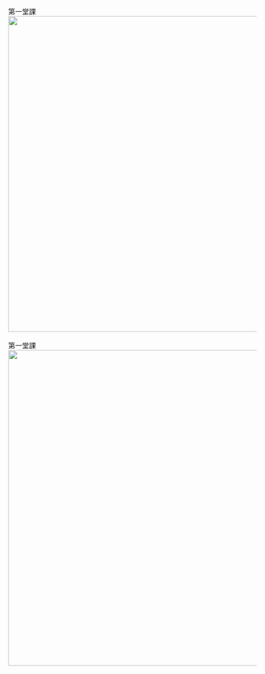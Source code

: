 <BR>
第一堂課<BR>
<img src="https://github.com/kyledai/Double-G-Dalong-Branch/blob/master/others_image/image/korea1.png" width="640"/><BR>
<BR>
第一堂課<BR>
<img src="https://github.com/kyledai/Double-G-Dalong-Branch/blob/master/others_image/image/korea2.png" width="640"/><BR>
<BR>
<BR>
